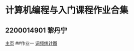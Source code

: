 # 计算机编程与入门课程作业合集

## 2200014901 黎丹宁

[主页](https://ellaMogu.github.io/)
##作业一
[词频统计图](https://ellaMogu.github.io/《论语》人物关系图.html)
